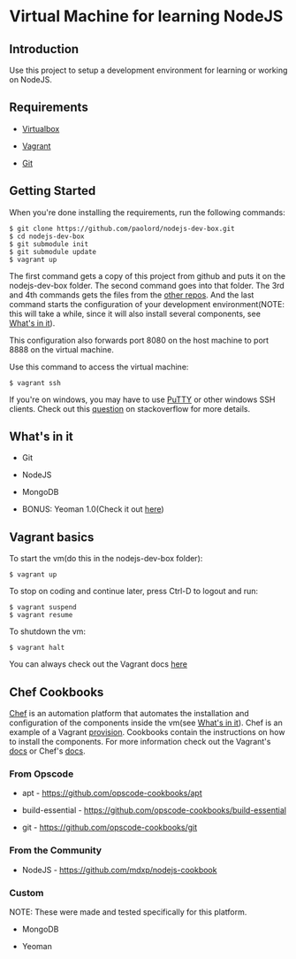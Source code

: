 # Virtual Machine for learning NodeJS

## Introduction

Use this project to setup a development environment for learning or working on NodeJS.

## Requirements

* [Virtualbox](https://www.virtualbox.org)

* [Vagrant](http://vagrantup.com)

* [Git](http://git-scm.com)

## Getting Started

When you're done installing the requirements, run the following commands:
	
	$ git clone https://github.com/paolord/nodejs-dev-box.git
	$ cd nodejs-dev-box
	$ git submodule init
	$ git submodule update
	$ vagrant up

The first command gets a copy of this project from github and puts it on the nodejs-dev-box folder. The second command goes into that folder. The 3rd and 4th commands gets the files from the [other repos](#from-opscode). And the last command starts the configuration of your development environment(NOTE: this will take a while, since it will also install several components, see [What's in it](#whats-in-it)).

This configuration also forwards port 8080 on the host machine to port 8888 on the virtual machine.

Use this command to access the virtual machine:
	
	$ vagrant ssh

If you're on windows, you may have to use [PuTTY](http://www.putty.org) or other windows SSH clients. Check out this [question](http://stackoverflow.com/questions/9885108/ssh-to-vagrant-box-in-windows) on stackoverflow for more details.

## What's in it

* Git

* NodeJS

* MongoDB

* BONUS: Yeoman 1.0(Check it out [here](http://yeoman.io/))

## Vagrant basics

To start the vm(do this in the nodejs-dev-box folder):
	
	$ vagrant up

To stop on coding and continue later, press Ctrl-D to logout and run:

	$ vagrant suspend
	$ vagrant resume

To shutdown the vm:

	$ vagrant halt

You can always check out the Vagrant docs [here](http://docs.vagrantup.com/v2/)

## Chef Cookbooks

[Chef](http://www.opscode.com/chef/) is an automation platform that automates the installation and configuration of the components inside the vm(see [What's in it](#whats-in-it)). Chef is an example of a Vagrant [provision](http://docs.vagrantup.com/v2/provisioning/index.html). Cookbooks contain the instructions on how to install the components. For more information check out the Vagrant's [docs](http://docs.vagrantup.com/v2/provisioning/chef_solo.html) or Chef's [docs](http://docs.opscode.com/).

### From Opscode

* apt - <https://github.com/opscode-cookbooks/apt>

* build-essential - <https://github.com/opscode-cookbooks/build-essential>

* git - <https://github.com/opscode-cookbooks/git>

### From the Community

* NodeJS - <https://github.com/mdxp/nodejs-cookbook>

### Custom

NOTE: These were made and tested specifically for this platform.

* MongoDB

* Yeoman 